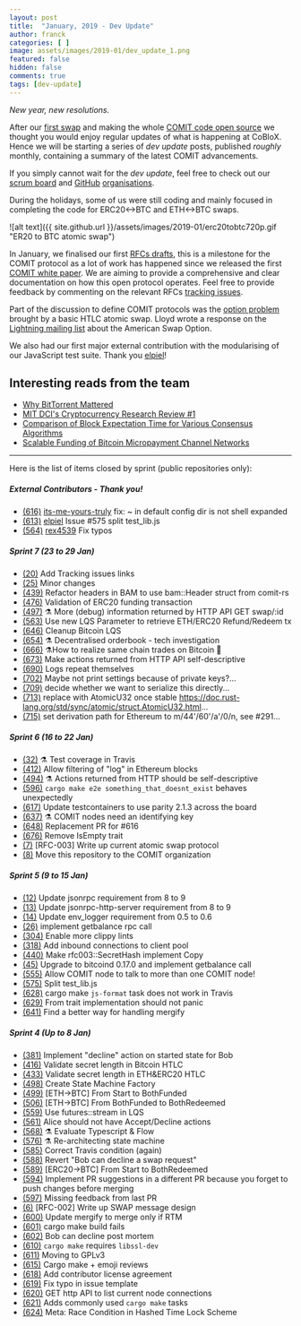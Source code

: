 ```yaml
---
layout: post
title:  "January, 2019 - Dev Update"
author: franck
categories: [ ]
image: assets/images/2019-01/dev_update_1.png
featured: false
hidden: false
comments: true
tags: [dev-update]
---
```


*New year, new resolutions.*

After our [first swap](../../../2018/06/23/connect-all-the-blockchains.html) and making the whole [COMIT code open source](../../../2018/12/12/erc20-lightning-and-COMIT.html) we thought you would enjoy regular updates of what is happening at CoBloX.
Hence we will be starting a series of *dev update* posts, published *roughly* monthly, containing a summary of the latest COMIT advancements.

<!--truncate-->

If you simply cannot wait for the *dev update*, feel free to check out our [scrum board](https://waffle.io/comit-network/comit-rs) and [GitHub](https://github.com/coblox/) [organisations](https://github.com/comit-network/).

During the holidays, some of us were still coding and mainly focused in completing the code for ERC20<->BTC and ETH<->BTC swaps.

![alt text]({{ site.github.url }}/assets/images/2019-01/erc20tobtc720p.gif "ER20 to BTC atomic swap")

In January, we finalised our first [RFCs drafts](https://github.com/comit-network/RFCs/), this is a milestone for the COMIT protocol as a lot of work has happened since we released the first [COMIT white paper](https://arxiv.org/pdf/1810.02174).
We are aiming to provide a comprehensive and clear documentation on how this open protocol operates.
Feel free to provide feedback by commenting on the relevant RFCs [tracking issues](https://github.com/comit-network/RFCs/labels/tracking-issue).

Part of the discussion to define COMIT protocols was the [option problem](https://lists.linuxfoundation.org/pipermail/lightning-dev/2018-December/001752.html) brought by a basic HTLC atomic swap.
Lloyd wrote a response on the [Lightning mailing list](https://lists.linuxfoundation.org/pipermail/lightning-dev/2019-January/001798.html) about the American Swap Option.

We also had our first major external contribution with the modularising of our JavaScript test suite.
Thank you [elpiel](https://github.com/elpiel)!

## Interesting reads from the team
- [Why BitTorrent Mattered](https://medium.com/@simonhmorris/why-bittorrent-mattered-bittorrent-lessons-for-crypto-1-of-4-fa3c6fcef488)
- [MIT DCI's Cryptocurrency Research Review #1](https://mitcryptocurrencyresearch.substack.com/p/mit-dcis-cryptocurrency-research?utm_source=substack&utm_medium=email&utm_content=share#)
- [Comparison of Block Expectation Time for Various Consensus Algorithms](http://ric.zntu.edu.ua/article/view/154595/154190)
- [Scalable Funding of Bitcoin Micropayment Channel Networks](https://www.tik.ee.ethz.ch/file/a20a865ce40d40c8f942cf206a7cba96/Scalable_Funding_Of_Blockchain_Micropayment_Networks%20(1).pdf)

----

Here is the list of items closed by sprint (public repositories only):

##### External Contributors - Thank you!
- [(616)](https://github.com/comit-network/comit-rs/pull/616) [its-me-yours-truly](https://github.com/its-me-yours-truly) fix: ~ in default config dir is not shell expanded
- [(613)](https://github.com/comit-network/comit-rs/pull/613) [elpiel](https://github.com/elpiel) Issue #575 split test_lib.js
- [(564)](https://github.com/comit-network/comit-rs/pull/564) [rex4539](https://github.com/rex4539) Fix typos

##### Sprint 7 (23 to 29 Jan)

- [(20)](https://github.com/comit-network/RFCs/pull/20) Add Tracking issues links
- [(25)](https://github.com/comit-network/RFCs/pull/25) Minor changes
- [(439)](https://github.com/comit-network/comit-rs/issues/439) Refactor headers in BAM to use bam::Header struct from comit-rs
- [(476)](https://github.com/comit-network/comit-rs/issues/476) Validation of ERC20 funding transaction
- [(497)](https://github.com/comit-network/comit-rs/issues/497) ⚗️ More (debug) information returned by HTTP API GET swap/:id
- [(563)](https://github.com/comit-network/comit-rs/issues/563) Use new LQS Parameter to retrieve ETH/ERC20 Refund/Redeem tx
- [(646)](https://github.com/comit-network/comit-rs/issues/646) Cleanup Bitcoin LQS
- [(654)](https://github.com/comit-network/comit-rs/issues/654) ⚗️ Decentralised orderbook - tech investigation
- [(666)](https://github.com/comit-network/comit-rs/issues/666) ⚗️How to realize same chain trades on Bitcoin 👹
- [(673)](https://github.com/comit-network/comit-rs/issues/673) Make actions returned from HTTP API self-descriptive
- [(690)](https://github.com/comit-network/comit-rs/issues/690) Logs repeat themselves
- [(702)](https://github.com/comit-network/comit-rs/issues/702) Maybe not print settings because of private keys?...
- [(709)](https://github.com/comit-network/comit-rs/issues/709) decide whether we want to serialize this directly...
- [(713)](https://github.com/comit-network/comit-rs/issues/713) replace with AtomicU32 once stable https://doc.rust-lang.org/std/sync/atomic/struct.AtomicU32.html...
- [(715)](https://github.com/comit-network/comit-rs/issues/715) set derivation path for Ethereum to m/44'/60'/a'/0/n, see #291...

##### Sprint 6 (16 to 22 Jan)

- [(32)](https://github.com/comit-network/comit-rs/issues/32) ⚗️ Test coverage in Travis
- [(412)](https://github.com/comit-network/comit-rs/issues/412) Allow filtering of "log" in Ethereum blocks
- [(494)](https://github.com/comit-network/comit-rs/issues/494) ⚗️ Actions returned from HTTP should be self-descriptive
- [(596)](https://github.com/comit-network/comit-rs/issues/596) `cargo make e2e something_that_doesnt_exist` behaves unexpectedly
- [(617)](https://github.com/comit-network/comit-rs/pull/617) Update testcontainers to use parity 2.1.3 across the board
- [(637)](https://github.com/comit-network/comit-rs/issues/637) ⚗️ COMIT nodes need an identifying key
- [(648)](https://github.com/comit-network/comit-rs/pull/648) Replacement PR for #616
- [(676)](https://github.com/comit-network/comit-rs/issues/676) Remove IsEmpty trait
- [(7)](https://github.com/comit-network/RFCs/issues/7) [RFC-003] Write up current atomic swap protocol
- [(8)](https://github.com/comit-network/RFCs/issues/8) Move this repository to the COMIT organization

##### Sprint 5 (9 to 15 Jan)

- [(12)](https://github.com/coblox/jsonrpc-rust-client/pull/12) Update jsonrpc requirement from 8 to 9
- [(13)](https://github.com/coblox/jsonrpc-rust-client/pull/13) Update jsonrpc-http-server requirement from 8 to 9
- [(14)](https://github.com/coblox/jsonrpc-rust-client/pull/14) Update env_logger requirement from 0.5 to 0.6
- [(26)](https://github.com/coblox/bitcoinrpc-rust-client/pull/26) implement getbalance rpc call
- [(304)](https://github.com/comit-network/comit-rs/issues/304) Enable more clippy lints
- [(318)](https://github.com/comit-network/comit-rs/issues/318) Add inbound connections to client pool
- [(440)](https://github.com/comit-network/comit-rs/issues/440) Make rfc003::SecretHash implement Copy
- [(45)](https://github.com/coblox/bitcoinrpc-rust-client/pull/45) Upgrade to bitcoind 0.17.0 and implement getbalance call
- [(555)](https://github.com/comit-network/comit-rs/issues/555) Allow COMIT node to talk to more than one COMIT node!
- [(575)](https://github.com/comit-network/comit-rs/issues/575) Split test_lib.js
- [(628)](https://github.com/comit-network/comit-rs/issues/628) cargo make `js-format` task does not work in Travis
- [(629)](https://github.com/comit-network/comit-rs/issues/629) From trait implementation should not panic
- [(641)](https://github.com/comit-network/comit-rs/issues/641) Find a better way for handling mergify

##### Sprint 4 (Up to 8 Jan)

- [(381)](https://github.com/comit-network/comit-rs/issues/381) Implement "decline" action on started state for Bob
- [(416)](https://github.com/comit-network/comit-rs/issues/416) Validate secret length in Bitcoin HTLC
- [(433)](https://github.com/comit-network/comit-rs/issues/433) Validate secret length in ETH&ERC20 HTLC
- [(498)](https://github.com/comit-network/comit-rs/issues/498) Create State Machine Factory
- [(499)](https://github.com/comit-network/comit-rs/issues/499) [ETH->BTC] From Start to BothFunded
- [(506)](https://github.com/comit-network/comit-rs/issues/506) [ETH->BTC] From BothFunded to BothRedeemed
- [(559)](https://github.com/comit-network/comit-rs/issues/559) Use futures::stream in LQS
- [(561)](https://github.com/comit-network/comit-rs/issues/561) Alice should not have Accept/Decline actions
- [(568)](https://github.com/comit-network/comit-rs/issues/568) ⚗️ Evaluate Typescript & Flow
- [(576)](https://github.com/comit-network/comit-rs/issues/576) ⚗️ Re-architecting state machine
- [(585)](https://github.com/comit-network/comit-rs/pull/585) Correct Travis condition (again)
- [(588)](https://github.com/comit-network/comit-rs/pull/588) Revert "Bob can decline a swap request"
- [(589)](https://github.com/comit-network/comit-rs/issues/589) [ERC20->BTC] From Start to BothRedeemed
- [(594)](https://github.com/comit-network/comit-rs/pull/594) Implement PR suggestions in a different PR because you forget to push changes before merging
- [(597)](https://github.com/comit-network/comit-rs/pull/597) Missing feedback from last PR
- [(6)](https://github.com/comit-network/RFCs/issues/6) [RFC-002] Write up SWAP message design
- [(600)](https://github.com/comit-network/comit-rs/pull/600) Update mergify to merge only if RTM
- [(601)](https://github.com/comit-network/comit-rs/issues/601) cargo make build fails
- [(602)](https://github.com/comit-network/comit-rs/pull/602) Bob can decline post mortem
- [(610)](https://github.com/comit-network/comit-rs/issues/610) `cargo make` requires `libssl-dev`
- [(611)](https://github.com/comit-network/comit-rs/pull/611) Moving to GPLv3
- [(615)](https://github.com/comit-network/comit-rs/pull/615) Cargo make + emoji reviews
- [(618)](https://github.com/comit-network/comit-rs/pull/618) Add contributor license agreement
- [(619)](https://github.com/comit-network/comit-rs/pull/619) Fix typo in issue template
- [(620)](https://github.com/comit-network/comit-rs/issues/620) GET http API to list current node connections
- [(621)](https://github.com/comit-network/comit-rs/pull/621) Adds commonly used `cargo make` tasks
- [(624)](https://github.com/comit-network/comit-rs/issues/624) Meta: Race Condition in Hashed Time Lock Scheme
